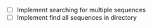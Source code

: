 - [ ] Implement searching for multiple sequences  
- [ ] Implement find all sequences in directory  
